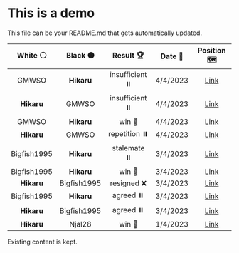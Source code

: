 # This is a demo

This file can be your README.md that gets automatically updated.

<!--START_SECTION:chessStats-->
<!-- Automatically generated with https://github.com/Balastrong/chess-stats-action -->

| White ⚪ | Black ⚫ | Result 🏆 | Date 📅 | Position 🗺️ |
|:---:|:---:|:---:|:---:|:---:|
| GMWSO | **Hikaru** | insufficient ⏸️ | 4/4/2023 | <a href="http://www.ee.unb.ca/cgi-bin/tervo/fen.pl?select=8/8/4n3/k7/8/8/3K4/8 w - -">Link</a> |
| **Hikaru** | GMWSO | insufficient ⏸️ | 4/4/2023 | <a href="http://www.ee.unb.ca/cgi-bin/tervo/fen.pl?select=8/8/8/5KN1/1k6/8/8/8 b - -">Link</a> |
| GMWSO | **Hikaru** | win 🥇 | 4/4/2023 | <a href="http://www.ee.unb.ca/cgi-bin/tervo/fen.pl?select=6k1/5p2/8/7p/2P1P3/3PQ2P/1q3PPK/q7 w - -">Link</a> |
| **Hikaru** | GMWSO | repetition ⏸️ | 4/4/2023 | <a href="http://www.ee.unb.ca/cgi-bin/tervo/fen.pl?select=8/5b2/1p3b1B/1Pp1k1p1/2P1P2p/4K2P/4B1P1/8 b - -">Link</a> |
| Bigfish1995 | **Hikaru** | stalemate ⏸️ | 3/4/2023 | <a href="http://www.ee.unb.ca/cgi-bin/tervo/fen.pl?select=1kB5/1P2K3/1P2P3/8/8/8/8/8 b - -">Link</a> |
| Bigfish1995 | **Hikaru** | win 🥇 | 3/4/2023 | <a href="http://www.ee.unb.ca/cgi-bin/tervo/fen.pl?select=3k4/5ppp/p1r5/P3p3/R3Pn2/2p4n/1P3P1P/3B1N1K w - -">Link</a> |
| **Hikaru** | Bigfish1995 | resigned ❌ | 3/4/2023 | <a href="http://www.ee.unb.ca/cgi-bin/tervo/fen.pl?select=8/1p6/6P1/5n2/p7/2Pk4/P7/5K2 w - -">Link</a> |
| Bigfish1995 | **Hikaru** | agreed ⏸️ | 3/4/2023 | <a href="http://www.ee.unb.ca/cgi-bin/tervo/fen.pl?select=4K3/5Bk1/5p1p/5P2/6Pb/7P/8/8 w - -">Link</a> |
| **Hikaru** | Bigfish1995 | agreed ⏸️ | 3/4/2023 | <a href="http://www.ee.unb.ca/cgi-bin/tervo/fen.pl?select=4r3/6kp/6p1/8/3b4/3R2P1/6KP/3N4 b - -">Link</a> |
| **Hikaru** | Njal28 | win 🥇 | 1/4/2023 | <a href="http://www.ee.unb.ca/cgi-bin/tervo/fen.pl?select=k7/3Q4/8/8/5K2/8/8/8 w - -">Link</a> |

<!--END_SECTION:chessStats-->

Existing content is kept.
